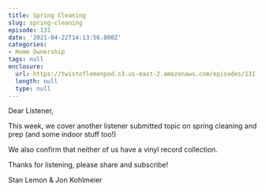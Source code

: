 ```yaml
---
title: Spring Cleaning
slug: spring-cleaning
episode: 131
date: '2021-04-22T14:13:56.000Z'
categories:
- Home Ownership
tags: null
enclosure:
  url: https://twistoflemonpod.s3.us-east-2.amazonaws.com/episodes/131-lwatol-20210422.mp3
  length: null
  type: null
---
```


Dear Listener,

This week, we cover another listener submitted topic on spring cleaning and prep (and some indoor stuff too!)

We also confirm that neither of us have a vinyl record collection.

Thanks for listening, please share and subscribe!

Stan Lemon & Jon Kohlmeier
